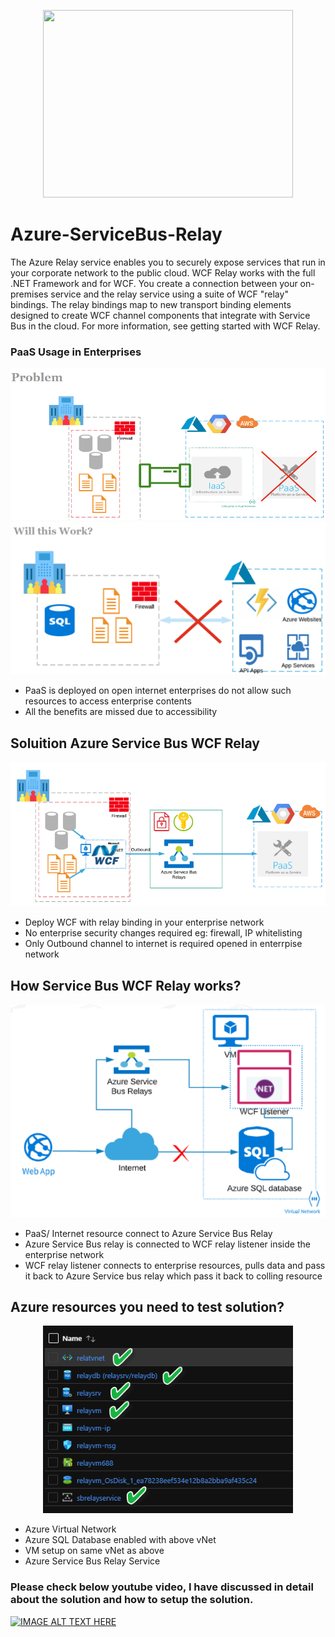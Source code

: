 <p align="center">
  <img width="400" height="300" src="https://raw.githubusercontent.com/Azure/azure-relay/master/relay.png">
</p>

# Azure-ServiceBus-Relay
The Azure Relay service enables you to securely expose services that run in your corporate network to the public cloud.
WCF Relay works with the full .NET Framework and for WCF. You create a connection between your on-premises service and 
the relay service using a suite of WCF "relay" bindings. The relay bindings map to new transport binding elements designed to
create WCF channel components that integrate with Service Bus in the cloud. For more information, see getting started with WCF Relay.

<h3>PaaS Usage in Enterprises</h3>
<p align="center">
  <img  src="https://raw.githubusercontent.com/khanasif1/Azure-ServiceBus-Relay/master/ServiceBuse.Relay/Images/R1.PNG">
  <img src="https://raw.githubusercontent.com/khanasif1/Azure-ServiceBus-Relay/master/ServiceBuse.Relay/Images/R2.PNG">
  <ul>
  <li>PaaS is deployed on open internet enterprises do not allow such resources to access enterprise contents</li>
  <li>All the benefits are missed due to accessibility</li>  
</ul>

</p>
<h2>Soluition Azure  Service Bus WCF Relay</h3>
<p align="center">
  <img  src="https://raw.githubusercontent.com/khanasif1/Azure-ServiceBus-Relay/master/ServiceBuse.Relay/Images/R3.PNG">
  <ul>
  <li>Deploy WCF with relay binding in your enterprise network</li>
  <li>No enterprise security changes required eg: firewall, IP whitelisting</li>
  <li>Only Outbound channel to internet is required opened in enterrpise network</li>
</ul>
</p>
<h2>How Service Bus WCF Relay works?</h3>
<p align="center">
  <img src="https://raw.githubusercontent.com/khanasif1/Azure-ServiceBus-Relay/master/ServiceBuse.Relay/Images/R4.PNG">
  <ul>
  <li>PaaS/ Internet resource connect to Azure Service Bus Relay</li>
  <li>Azure Service Bus relay is connected to WCF relay listener inside the enterprise network</li>
  <li>WCF relay listener connects to enterprise resources, pulls data and pass it back to Azure Service bus relay which pass it back to colling resource</li>
</ul>
</p>
<h2>Azure resources you need to test solution?</h3>
<p align="center">
  <img width="400" height="300" src="https://raw.githubusercontent.com/khanasif1/Azure-ServiceBus-Relay/master/ServiceBuse.Relay/Images/Azure%20Resources.PNG">
  <ul>
  <li>Azure Virtual Network</li>
  <li>Azure SQL Database enabled with above vNet</li>
  <li>VM setup on same vNet as above</li>
  <li>Azure Service Bus Relay Service</li>
</ul>
</p>
<h3>Please check below youtube video, I have discussed in detail about the solution and how to setup the solution.</h3>

[![IMAGE ALT TEXT HERE](https://img.youtube.com/vi/xrUkdxY5jro/0.jpg)](https://www.youtube.com/watch?v=xrUkdxY5jro)

